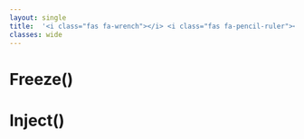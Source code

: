 ```yaml
---
layout: single
title:  '<i class="fas fa-wrench"></i> <i class="fas fa-pencil-ruler"></i> Customization - Freeze() and Inject()'
classes: wide
---
```


# Freeze()

# Inject()